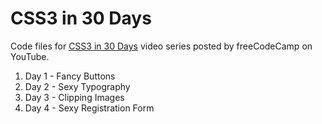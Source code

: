 # CSS3 in 30 Days

Code files for [CSS3 in 30 Days](https://www.youtube.com/playlist?list=PLWKjhJtqVAbl1AfjiGyYxwpdAPi5v-1OU) video series posted by freeCodeCamp on YouTube.

1. Day 1 - Fancy Buttons
2. Day 2 - Sexy Typography
3. Day 3 - Clipping Images
4. Day 4 - Sexy Registration Form
